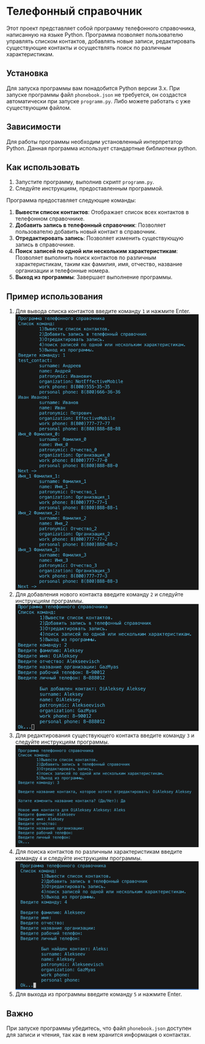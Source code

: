 # Телефонный справочник

Этот проект представляет собой программу телефонного справочника, написанную на языке Python. Программа позволяет пользователю управлять списком контактов, добавлять новые записи, редактировать существующие контакты и осуществлять поиск по различным характеристикам.

## Установка

Для запуска программы вам понадобится Python версии 3.x. При запуске программы файл `phonebook.json` не требуется, он создастся автоматически при запуске `programm.py`.
Либо можете работать с уже существующим файлом.

## Зависимости

Для работы программы необходим установленный интерпретатор Python. Данная программа использует стандартные библиотеки python.

## Как использовать

1. Запустите программу, выполнив скрипт `programm.py`.
2. Следуйте инструкциям, предоставленным программой.

Программа предоставляет следующие команды:

1. **Вывести список контактов**: Отображает список всех контактов в телефонном справочнике.
2. **Добавить запись в телефонный справочник**: Позволяет пользователю добавить новый контакт в справочник.
3. **Отредактировать запись**: Позволяет изменить существующую запись в справочнике.
4. **Поиск записей по одной или нескольким характеристикам**: Позволяет выполнить поиск контактов по различным характеристикам, таким как фамилия, имя, отчество, название организации и телефонные номера.
5. **Выход из программы**: Завершает выполнение программы.

## Пример использования

1. Для вывода списка контактов введите команду `1` и нажмите Enter.![Alt text](images/image.png)
2. Для добавления нового контакта введите команду `2` и следуйте инструкциям программы.![Alt text](images/image-1.png)
3. Для редактирования существующего контакта введите команду `3` и следуйте инструкциям программы.![Alt text](images/image-2.png)
4. Для поиска контактов по различным характеристикам введите команду `4` и следуйте инструкциям программы.![Alt text](images/image-3.png)
5. Для выхода из программы введите команду `5` и нажмите Enter.

## Важно

При запуске программы убедитесь, что файл `phonebook.json` доступен для записи и чтения, так как в нем хранится информация о контактах.